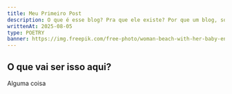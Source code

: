```yaml
---
title: Meu Primeiro Post
description: O que é esse blog? Pra que ele existe? Por que um blog, sou da época dos incas e dos maias? Todas essas perguntas serão respondidas como forma de justicar o porque fazer um blog em pleno 2025, e até pra servir como motivação pra escrever.
writtenAt: 2025-08-05
type: POETRY
banner: https://img.freepik.com/free-photo/woman-beach-with-her-baby-enjoying-sunset_52683-144131.jpg?size=626&ext=jpg
---
```


## O que vai ser isso aqui?

Alguma coisa
